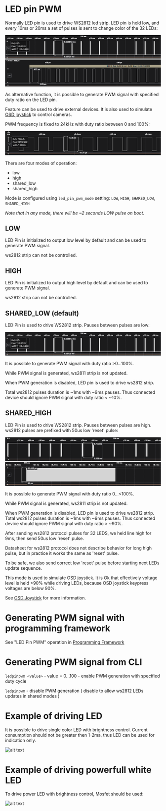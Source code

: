 # LED pin PWM

Normally LED pin is used to drive WS2812 led strip. LED pin is held low, and every 10ms or 20ms a set of pulses is sent to change color of the 32 LEDs:

![alt text](/docs/assets/images/ws2811_packets.png  "ws2811 packets")
![alt text](/docs/assets/images/ws2811_data.png  "ws2811 data")

As alternative function, it is possible to generate PWM signal with specified duty ratio on the LED pin.

Feature can be used to drive external devices. It is also used to simulate [OSD joystick](OSD%20Joystick.md) to control cameras.

PWM frequency is fixed to 24kHz with duty ratio between 0 and 100%:

![alt text](/docs/assets/images/led_pin_pwm.png  "led pin pwm")

There are four modes of operation:
- low
- high
- shared_low
- shared_high

Mode is configured using ```led_pin_pwm_mode``` setting: ```LOW```, ```HIGH```, ```SHARED_LOW```, ```SHARED_HIGH```

*Note that in any mode, there will be ~2 seconds LOW pulse on boot.*

## LOW
LED Pin is initialized to output low level by default and can be used to generate PWM signal.

ws2812 strip can not be controlled.

## HIGH
LED Pin is initialized to output high level by default and can be used to generate PWM signal.

ws2812 strip can not be controlled.

## SHARED_LOW (default)
LED Pin is used to drive WS2812 strip. Pauses between pulses are low:

![alt text](/docs/assets/images/ws2811_packets.png  "ws2811 packets")

It is possible to generate PWM signal with duty ratio >0...100%. 

While PWM signal is generated, ws2811 strip is not updated. 

When PWM generation is disabled, LED pin is used to drive ws2812 strip. 

Total ws2812 pulses duration is ~1ms with ~9ms pauses. Thus connected device should ignore PWM signal with duty ratio < ~10%.

## SHARED_HIGH
LED Pin is used to drive WS2812 strip. Pauses between pulses are high. ws2812 pulses are prefixed with 50us low 'reset' pulse:

![alt text](/docs/assets/images/ws2811_packets_high.png  "ws2811 packets_high")
![alt text](/docs/assets/images/ws2811_data_high.png  "ws2811 data_high")

 It is possible to generate PWM signal with duty ratio 0...<100%. 
 
 While PWM signal is generated, ws2811 strip is not updated. 
 
 When PWM generation is disabled, LED pin is used to drive ws2812 strip. Total ws2812 pulses duration is ~1ms with ~9ms pauses. Thus connected device should ignore PWM signal with duty ratio > ~90%.
 
 After sending ws2812 protocol pulses for 32 LEDS, we held line high for 9ms, then send 50us low 'reset' pulse. 
 
 Datasheet for ws2812 protocol does not describe behavior for long high pulse, but in practice it works the same as 'reset' pulse. 
 
 To be safe, we also send correct low 'reset' pulse before starting next LEDs update sequence.
 
 This mode is used to simulate OSD joystick. It is Ok that effectively voltage level is held >90% while driving LEDs, because OSD joystick keypress voltages are below 90%.
 
 See [OSD Joystick](OSD%20Joystick.md) for more information.

# Generating PWM signal with programming framework

See "LED Pin PWM" operation in [Programming Framework](Programming%20Framework.md)


# Generating PWM signal from CLI

```ledpinpwm <value>``` - value = 0...100 -  enable PWM generation with specified duty cycle

```ledpinpwm``` - disable PWM generation ( disable to allow ws2812 LEDs updates in shared modes )


# Example of driving LED

It is possible to drive single color LED with brightness control. Current consumption should not be greater then 1-2ma, thus LED can be used for indication only.

![alt text](/docs/assets/images/ledpinpwmled.png  "led pin pwm led")

# Example of driving powerfull white LED

To drive power LED with brightness control, Mosfet should be used:

![alt text](/docs/assets/images/ledpinpwmpowerled.png  "led pin pwm power_led")

